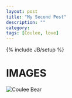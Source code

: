 ```yaml
---
layout: post
title: "My Second Post"
description: ""
category: 
tags: [Coulee, love]
---
```

{% include JB/setup %}

# IMAGES

![Coulee Bear](/IMG_0247.jpg "Coulee Bear")


